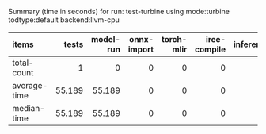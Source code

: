 Summary (time in seconds) for run: test-turbine using mode:turbine todtype:default backend:llvm-cpu

| items        |   tests |   model-run |   onnx-import |   torch-mlir |   iree-compile |   inference |
|:-------------|--------:|------------:|--------------:|-------------:|---------------:|------------:|
| total-count  |   1     |       0     |             0 |            0 |              0 |           0 |
| average-time |  55.189 |      55.189 |             0 |            0 |              0 |           0 |
| median-time  |  55.189 |      55.189 |             0 |            0 |              0 |           0 |
